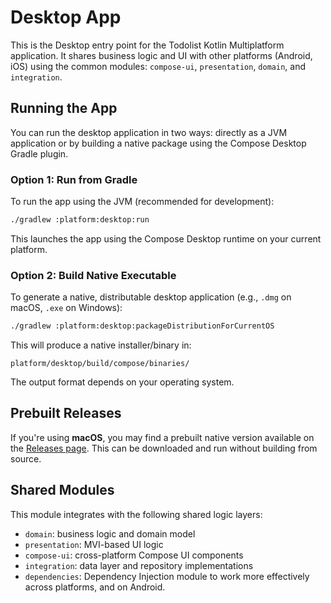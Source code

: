# Desktop App

This is the Desktop entry point for the Todolist Kotlin Multiplatform application. It shares business logic and UI with other platforms (Android, iOS) using the common modules: `compose-ui`, `presentation`, `domain`, and `integration`.

## Running the App

You can run the desktop application in two ways: directly as a JVM application or by building a native package using the Compose Desktop Gradle plugin.

### Option 1: Run from Gradle

To run the app using the JVM (recommended for development):
```bash
./gradlew :platform:desktop:run
```

This launches the app using the Compose Desktop runtime on your current platform.

### Option 2: Build Native Executable

To generate a native, distributable desktop application (e.g., `.dmg` on macOS, `.exe` on Windows):
```bash
./gradlew :platform:desktop:packageDistributionForCurrentOS
```

This will produce a native installer/binary in:
```
platform/desktop/build/compose/binaries/
```

The output format depends on your operating system.

## Prebuilt Releases

If you're using **macOS**, you may find a prebuilt native version available on the [Releases page](../../releases). This can be downloaded and run without building from source.

## Shared Modules

This module integrates with the following shared logic layers:
- `domain`: business logic and domain model
- `presentation`: MVI-based UI logic
- `compose-ui`: cross-platform Compose UI components
- `integration`: data layer and repository implementations
- `dependencies`: Dependency Injection module to work more effectively across platforms, and on Android.